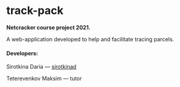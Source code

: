 # track-pack
**Netcracker course project 2021.**

A web-application developed to help and facilitate tracing parcels.

#### Developers: 
Sirotkina Daria — [sirotkinad](https://github.com/sirotkinad)


Teterevenkov Maksim — tutor
